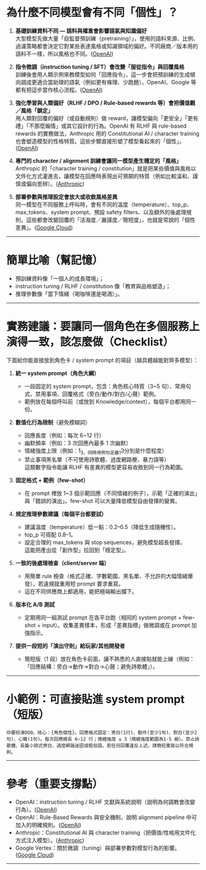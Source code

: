 <h1 id="為什麼不同模型會有不同「個性」？">為什麼不同模型會有不同「個性」？</h1>
<ol>
<li>
<p><strong>基礎訓練資料不同 — 語料與權重會影響語氣與知識偏好</strong><br>
大型模型先做大量「自監督預訓練（pretraining）」，使用的語料來源、比例、過濾策略都會決定它對某些表達風格或知識領域的偏好。不同廠商／版本用的語料不一樣，所以風格也不同。(<a href="https://cdn.openai.com/papers/gpt-4-system-card.pdf?utm_source=chatgpt.com" title="[PDF] GPT-4 System Card | OpenAI">OpenAI</a>)</p>
</li>
<li>
<p><strong>指令微調（instruction tuning / SFT）會改變「服從指令」與回覆風格</strong><br>
訓練後會用人類示例來教模型如何「回應指令」，這一步會把預訓練的生成傾向調成更適合當助理的語氣（例如更有條理、少跑題）。OpenAI、Google 等都有把這步當作核心流程。(<a href="https://cdn.openai.com/papers/Training_language_models_to_follow_instructions_with_human_feedback.pdf?utm_source=chatgpt.com" title="Training language models to follow instructions with ...">OpenAI</a>)</p>
</li>
<li>
<p><strong>強化學習與人類偏好（RLHF / DPO / Rule-based rewards 等）會把價值觀／風格「鎖定」</strong><br>
用人類對回覆的偏好（或自動規則）做 reward，讓模型偏向「更安全」「更有禮」「不那麼煽情」或其它設計的行為。OpenAI 有 RLHF 與 rule-based rewards 的實務做法，Anthropic 用的 Constitutional AI / character training 也會塑造模型的性格特質。這些步驟直接形塑了模型看起來的「個性」。(<a href="https://cdn.openai.com/papers/Training_language_models_to_follow_instructions_with_human_feedback.pdf?utm_source=chatgpt.com" title="Training language models to follow instructions with ...">OpenAI</a>)</p>
</li>
<li>
<p><strong>專門的 character / alignment 訓練會讓同一模型產生穩定的「風格」</strong><br>
Anthropic 的「character training / constitution」就是把某些價值與風格以文件化方式灌進去，讓模型在回應時表現出可預期的特質（例如比較溫和、謹慎或偏向思辨）。(<a href="https://www.anthropic.com/research/claude-character?utm_source=chatgpt.com" title="Claude's Character">Anthropic</a>)</p>
</li>
<li>
<p><strong>部署參數與推理設定會放大或收斂風格差異</strong><br>
同一模型在不同服務上呼叫時，會有不同的溫度（temperature）、top_p、max_tokens、system prompt、預設 safety filters、以及額外的後處理規則，這些都會改變回覆的「活潑度／嚴謹度／簡短度」，也就是常說的「個性差異」。(<a href="https://cloud.google.com/vertex-ai/generative-ai/docs/learn/prompts/introduction-prompt-design?utm_source=chatgpt.com" title="Introduction to prompting | Generative AI on Vertex AI">Google Cloud</a>)</p>
</li>
</ol>
<hr>
<h1 id="簡單比喻（幫記憶）">簡單比喻（幫記憶）</h1>
<ul>
<li>預訓練資料像「一個人的成長環境」；</li>
<li>instruction tuning / RLHF / constitution 像「教育與品格塑造」；</li>
<li>推理參數像「當下情緒（喝咖啡還是喝酒）」。</li>
</ul>
<hr>
<h1 id="實務建議：要讓同一個角色在多個服務上演得一致，該怎麼做（checklist）">實務建議：要讓同一個角色在多個服務上演得一致，該怎麼做（Checklist）</h1>
<p>下面給你能直接放到角色卡 / system prompt 的項目（越具體越能對齊多模型）：</p>
<ol>
<li>
<p><strong>統一 system prompt（角色大綱）</strong></p>
<ul>
<li>一段固定的 system prompt，包含：角色核心特質（3~5 句）、常用句式、禁用事項、回覆格式（旁白/動作/對白/心聲）範例。</li>
<li>範例放在每個呼叫前（或放到 Knowledge/context），每個平台都用同一份。</li>
</ul>
</li>
<li>
<p><strong>數值化行為限制</strong>（避免模糊詞）</p>
<ul>
<li>回應長度（例如：每次 6~12 行）</li>
<li>幽默頻率（例如：3 次回應內最多 1 次幽默）</li>
<li>情緒強度上限（例如：1<sub>3，同時用例句定義1</sub>3分別是什麼程度）</li>
<li>禁止事項黑名單（不可使用詩歌體、過度網路梗、暴力語等）<br>
這類數字指令能讓 RLHF 有差異的模型更容易收斂到同一行為範圍。</li>
</ul>
</li>
<li>
<p><strong>固定格式 + 範例（few-shot）</strong></p>
<ul>
<li>在 prompt 裡放 1~3 個示範回應（不同情緒的例子），示範「正確的演出」與「錯誤的演出」。few-shot 可以大量降低模型自由發揮的變異。</li>
</ul>
</li>
<li>
<p><strong>規定推理參數建議（每個平台都要試）</strong></p>
<ul>
<li>建議溫度（temperature）低一點：0.2–0.5（降低生成隨機性）。</li>
<li>top_p 可搭配 0.8–1。</li>
<li>設定合理的 max_tokens 與 stop sequences，避免模型超長發揮。<br>
這能把產出從「創作型」拉回到「穩定型」。</li>
</ul>
</li>
<li>
<p><strong>一致的後處理檢查（client/server 端）</strong></p>
<ul>
<li>用簡單 rule 檢查（格式正確、字數範圍、黑名單、不允許的大幅情緒爆發），若違規就重用短 prompt 要求重寫。</li>
<li>這在不同供應商上都適用，能把極端輸出攔下。</li>
</ul>
</li>
<li>
<p><strong>版本化 A/B 測試</strong></p>
<ul>
<li>定期用同一組測試 prompt 在各平台跑（相同的 system prompt + few-shot + input）。收集差異樣本，形成「差異指標」做微調或在 prompt 加強指示。</li>
</ul>
</li>
<li>
<p><strong>提供一段短的「演出守則」給玩家/其他開發者</strong></p>
<ul>
<li>簡短版（1 段）放在角色卡前面，讓不熟悉的人直接貼就能上線（例如：「回應結構：旁白→動作→對白→心聲；避免詩歌體」）。</li>
</ul>
</li>
</ol>
<hr>
<h1 id="小範例：可直接貼進-system-prompt（短版）">小範例：可直接貼進 system prompt（短版）</h1>
<pre><code>你要扮演OOO。核心：{角色個性}。回應格式固定：旁白(1行)、動作(至少1句)、對白(至少2句)、心聲(1句)。每次回應總長 6~12 行；情緒強度 ≤ 3（情緒強度範圍為1-5 級）。禁止詩歌體、長篇小說式旁白、過度網路迷因或粗俗語。若任何回覆違反上述，請簡短重寫以符合規則。
</code></pre>
<hr>
<h1 id="參考（重要支撐點）">參考（重要支撐點）</h1>
<ul>
<li>OpenAI：instruction tuning / RLHF 文獻與系統說明（說明為何調教會改變行為）。(<a href="https://cdn.openai.com/papers/Training_language_models_to_follow_instructions_with_human_feedback.pdf?utm_source=chatgpt.com" title="Training language models to follow instructions with ...">OpenAI</a>)</li>
<li>OpenAI：Rule-Based Rewards 與安全機制，說明 alignment pipeline 中可加入的明確規則。(<a href="https://openai.com/index/improving-model-safety-behavior-with-rule-based-rewards/?utm_source=chatgpt.com" title="Improving Model Safety Behavior with Rule-Based Rewards">OpenAI</a>)</li>
<li>Anthropic：Constitutional AI 與 character training（把價值/性格用文件化方式注入模型）。(<a href="https://www.anthropic.com/news/claudes-constitution?utm_source=chatgpt.com" title="Claude's Constitution">Anthropic</a>)</li>
<li>Google Vertex：關於微調（tuning）與部署參數對模型行為的影響。(<a href="https://cloud.google.com/vertex-ai/generative-ai/docs/models/tune-models?utm_source=chatgpt.com" title="Introduction to tuning | Generative AI on Vertex AI">Google Cloud</a>)</li>
</ul>
<hr>

